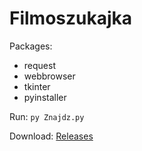# Filmoszukajka

Packages:
- request
- webbrowser
- tkinter
- pyinstaller

Run:
```py Znajdz.py```

Download:
[Releases](https://github.com/ctrl-team/filmoszukajka/releases/tag/1.0.0)
